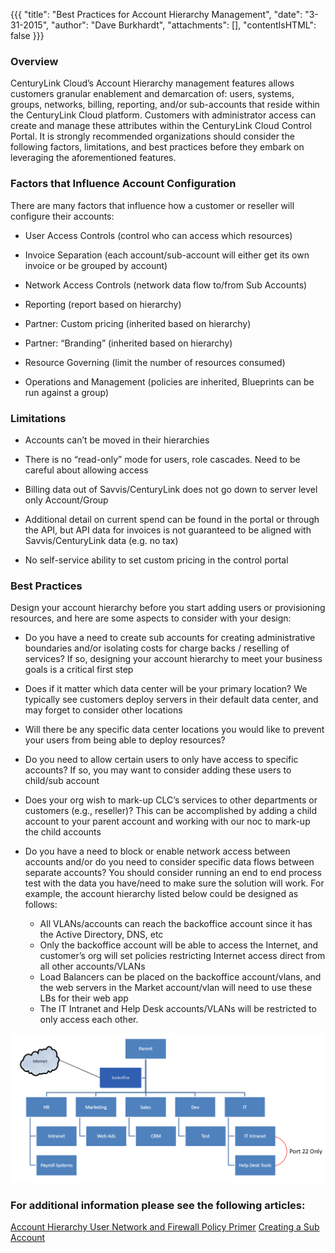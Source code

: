 {{{
  "title": "Best Practices for Account Hierarchy Management",
  "date": "3-31-2015",
  "author": "Dave Burkhardt",
  "attachments": [],
  "contentIsHTML": false
}}}

### Overview
CenturyLink Cloud’s Account Hierarchy management features allows customers granular enablement and demarcation of: users, systems, groups, networks,
billing, reporting, and/or sub-accounts that reside within the CenturyLink Cloud platform. Customers with administrator access can create and manage these attributes
within the CenturyLink Cloud Control Portal. It is strongly recommended organizations should consider the following factors, limitations, and best practices before they
embark on leveraging the aforementioned features.

### Factors that Influence Account Configuration
There are many factors that influence how a customer or reseller will configure their accounts:
* User Access Controls (control who can access which resources)
* Invoice Separation (each account/sub-account will either get its own invoice
  or be grouped by account)
* Network Access Controls (network data flow to/from Sub Accounts)
* Reporting (report based on hierarchy)

* Partner: Custom pricing (inherited based on hierarchy)
* Partner: “Branding” (inherited based on hierarchy)

* Resource Governing (limit the number of resources consumed)
* Operations and Management (policies are inherited, Blueprints can be run
  against a group)

### Limitations
* Accounts can’t be moved in their hierarchies

* There is no “read-only” mode for users, role cascades.  Need to be careful about allowing access
* Billing data out of Savvis/CenturyLink does not go down to server level only Account/Group
* Additional detail on current spend can be found in the portal or through the API, but API data for invoices is not guaranteed to be aligned with Savvis/CenturyLink data (e.g. no tax)
* No self-service ability to set custom pricing in the control portal

### Best Practices
Design your account hierarchy before you start adding users or provisioning resources, and here are some aspects to consider with your design:
* Do you have a need to create sub accounts for creating administrative boundaries and/or isolating costs for charge backs / reselling of services? If so, designing your account hierarchy to meet your business goals is a critical first step

* Does if it matter which data center will be your primary location?  We typically see customers deploy servers in their default data center, and may forget to consider other locations
* Will there be any specific data center locations you would like to prevent your users from being able to deploy resources?
* Do you need to allow certain users to only have access to specific accounts? If so, you may want to consider adding these users to child/sub account
* Does your org wish to mark-up CLC’s services to other departments or customers (e.g., reseller)? This can be accomplished by adding a child account to your parent account and working with our noc to mark-up the child accounts
* Do you have a need to block or enable network access between accounts and/or do you need to consider specific data flows between separate accounts? You should consider running an end to end process test with the data you have/need to make sure the solution will work. For example, the account hierarchy listed below could be designed as follows:
    * All VLANs/accounts can reach the backoffice account since it has the Active Directory, DNS, etc
    * Only the backoffice account will be able to access the Internet, and customer’s org will set policies restricting Internet access direct from all other accounts/VLANs
    * Load Balancers can be placed on the backoffice account/vlans, and the web servers in the Market account/vlan will need to use these LBs for their web app
    * The IT Intranet and Help Desk accounts/VLANs will be restricted to only access each other.

![Account Structure](../images/acct-structure1.png)


### For additional information please see the following articles:
[Account Hierarchy User Network and Firewall Policy Primer](./account-hierarchy-user-network-and-firewall-policy-primer.md)
[Creating a Sub Account](./creating-a-sub-account.md)
